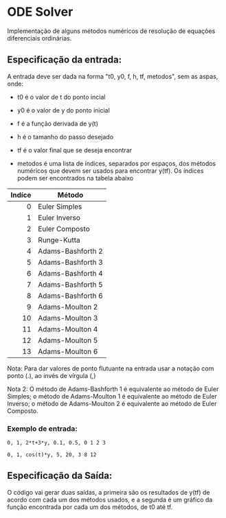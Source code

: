 ﻿# ODE Solver

Implementação de alguns métodos numéricos de resolução de equações diferenciais ordinárias.

## Especificação da entrada:

A entrada deve ser dada na forma "t0, y0, f, h, tf, metodos", sem as aspas, onde:

* t0 é o valor de t do ponto incial

* y0 é o valor de y do ponto inicial

* f é a função derivada de y(t)

* h é o tamanho do passo desejado

* tf é o valor final que se deseja encontrar

* metodos é uma lista de índices, separados por espaços, dos métodos numéricos que devem ser usados para encontrar y(tf). Os índices podem ser encontrados na tabela abaixo

| Indíce | Método            |
| ------:| ----------------- |
| 0      | Euler Simples     |
| 1      | Euler Inverso     |
| 2      | Euler Composto    |
| 3      | Runge-Kutta       |
| 4      | Adams-Bashforth 2 |
| 5      | Adams-Bashforth 3 |
| 6      | Adams-Bashforth 4 |
| 7      | Adams-Bashforth 5 |
| 8      | Adams-Bashforth 6 |
| 9      | Adams-Moulton 2   |
| 10     | Adams-Moulton 3   |
| 11     | Adams-Moulton 4   |
| 12     | Adams-Moulton 5   |
| 13     | Adams-Moulton 6   |

Nota: Para dar valores de ponto flutuante na entrada usar a notação com ponto (.), ao invés de vírgula (,)

Nota 2: O método de Adams-Bashforth 1 é equivalente ao método de Euler Simples; o método de Adams-Moulton 1 é equivalente ao método de Euler Inverso; o método de Adams-Moulton 2 é equivalente ao método de Euler Composto.

### Exemplo de entrada:

```0, 1, 2*t+3*y, 0.1, 0.5, 0 1 2 3```

```0, 1, cos(t)*y, 5, 20, 3 8 12```

## Especificação da Saída:

O código vai gerar duas saídas, a primeira são os resultados de y(tf) de acordo com cada um dos métodos usados, e a segunda é um gráfico da função encontrada por cada um dos métodos, de t0 até tf.
